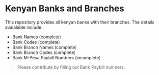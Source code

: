 # Kenyan Banks and Branches

This repository provides all kenyan banks with their branches. The details avaialable include:

- Bank Names (complete)
- Bank Codes (complete)
- Bank Branch Names (complete)
- Bank Branch Codes (complete)
- Bank M-Pesa Paybill Numbers (incomplete)

> Please contribute by filling out Bank Paybill numbers.